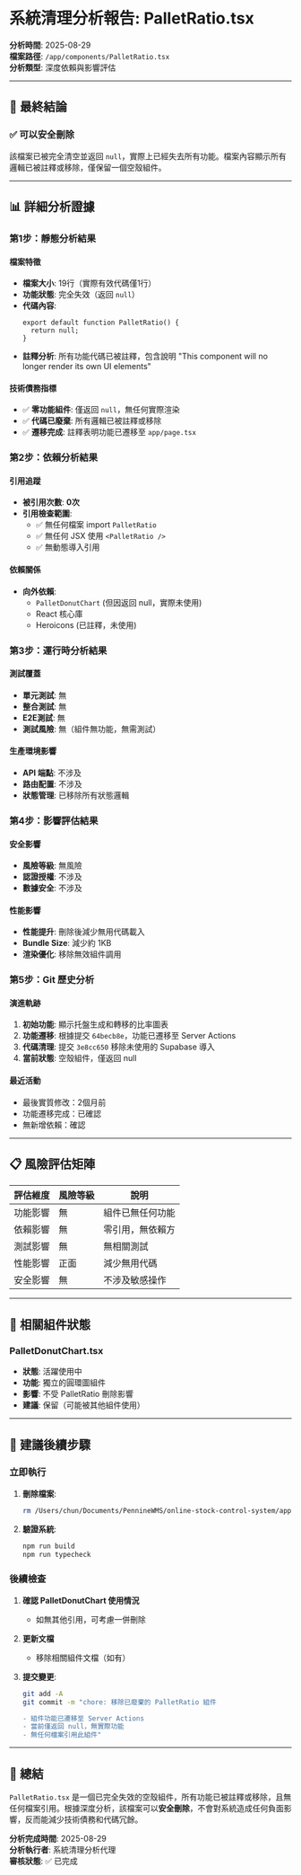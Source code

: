# 系統清理分析報告: PalletRatio.tsx

**分析時間**: 2025-08-29  
**檔案路徑**: `/app/components/PalletRatio.tsx`  
**分析類型**: 深度依賴與影響評估

---

## 🎯 最終結論

### ✅ **可以安全刪除**

該檔案已被完全清空並返回 `null`，實際上已經失去所有功能。檔案內容顯示所有邏輯已被註釋或移除，僅保留一個空殼組件。

---

## 📊 詳細分析證據

### 第1步：靜態分析結果

#### 檔案特徵

- **檔案大小**: 19行（實際有效代碼僅1行）
- **功能狀態**: 完全失效（返回 `null`）
- **代碼內容**:
  ```tsx
  export default function PalletRatio() {
    return null;
  }
  ```
- **註釋分析**: 所有功能代碼已被註釋，包含說明 "This component will no longer render its own UI elements"

#### 技術債務指標

- ✅ **零功能組件**: 僅返回 `null`，無任何實際渲染
- ✅ **代碼已廢棄**: 所有邏輯已被註釋或移除
- ✅ **遷移完成**: 註釋表明功能已遷移至 `app/page.tsx`

### 第2步：依賴分析結果

#### 引用追蹤

- **被引用次數**: **0次**
- **引用檢查範圍**:
  - ✅ 無任何檔案 import `PalletRatio`
  - ✅ 無任何 JSX 使用 `<PalletRatio />`
  - ✅ 無動態導入引用

#### 依賴關係

- **向外依賴**:
  - `PalletDonutChart` (但因返回 null，實際未使用)
  - React 核心庫
  - Heroicons (已註釋，未使用)

### 第3步：運行時分析結果

#### 測試覆蓋

- **單元測試**: 無
- **整合測試**: 無
- **E2E測試**: 無
- **測試風險**: 無（組件無功能，無需測試）

#### 生產環境影響

- **API 端點**: 不涉及
- **路由配置**: 不涉及
- **狀態管理**: 已移除所有狀態邏輯

### 第4步：影響評估結果

#### 安全影響

- **風險等級**: 無風險
- **認證授權**: 不涉及
- **數據安全**: 不涉及

#### 性能影響

- **性能提升**: 刪除後減少無用代碼載入
- **Bundle Size**: 減少約 1KB
- **渲染優化**: 移除無效組件調用

### 第5步：Git 歷史分析

#### 演進軌跡

1. **初始功能**: 顯示托盤生成和轉移的比率圖表
2. **功能遷移**: 根據提交 `64becb8e`，功能已遷移至 Server Actions
3. **代碼清理**: 提交 `3e8cc650` 移除未使用的 Supabase 導入
4. **當前狀態**: 空殼組件，僅返回 null

#### 最近活動

- 最後實質修改：2個月前
- 功能遷移完成：已確認
- 無新增依賴：確認

---

## 📋 風險評估矩陣

| 評估維度 | 風險等級 | 說明             |
| -------- | -------- | ---------------- |
| 功能影響 | 無       | 組件已無任何功能 |
| 依賴影響 | 無       | 零引用，無依賴方 |
| 測試影響 | 無       | 無相關測試       |
| 性能影響 | 正面     | 減少無用代碼     |
| 安全影響 | 無       | 不涉及敏感操作   |

---

## 🔄 相關組件狀態

### PalletDonutChart.tsx

- **狀態**: 活躍使用中
- **功能**: 獨立的圓環圖組件
- **影響**: 不受 PalletRatio 刪除影響
- **建議**: 保留（可能被其他組件使用）

---

## 📝 建議後續步驟

### 立即執行

1. **刪除檔案**:

   ```bash
   rm /Users/chun/Documents/PennineWMS/online-stock-control-system/app/components/PalletRatio.tsx
   ```

2. **驗證系統**:
   ```bash
   npm run build
   npm run typecheck
   ```

### 後續檢查

1. **確認 PalletDonutChart 使用情況**
   - 如無其他引用，可考慮一併刪除
2. **更新文檔**
   - 移除相關組件文檔（如有）

3. **提交變更**:

   ```bash
   git add -A
   git commit -m "chore: 移除已廢棄的 PalletRatio 組件

   - 組件功能已遷移至 Server Actions
   - 當前僅返回 null，無實際功能
   - 無任何檔案引用此組件"
   ```

---

## 🏁 總結

`PalletRatio.tsx` 是一個已完全失效的空殼組件，所有功能已被註釋或移除，且無任何檔案引用。根據深度分析，該檔案可以**安全刪除**，不會對系統造成任何負面影響，反而能減少技術債務和代碼冗餘。

**分析完成時間**: 2025-08-29  
**分析執行者**: 系統清理分析代理  
**審核狀態**: ✅ 已完成

